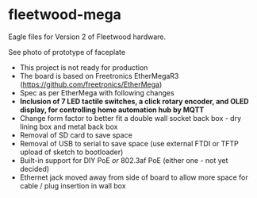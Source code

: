 # fleetwood-mega
Eagle files for Version 2 of Fleetwood hardware.

See photo of prototype of faceplate

- This project is not ready for production
- The board is based on Freetronics EtherMegaR3 (https://github.com/freetronics/EtherMega)
- Spec as per EtherMega with following changes
 - **Inclusion of 7 LED tactile switches, a click rotary encoder, and OLED display, for controlling home automation hub by MQTT**
 - Change form factor to better fit a double wall socket back box - dry lining box and metal back box
 - Removal of SD card to save space
 - Removal of USB to serial to save space (use external FTDI or TFTP upload of sketch to bootloader)
 - Built-in support for DIY PoE *or* 802.3af PoE (either one - not yet decided)
 - Ethernet jack moved away from side of board to allow more space for cable / plug insertion in wall box
